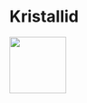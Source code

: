 # Kristallid

<img loading="lazy" width="100" height="100" src="http://www.hooling.ee/wp-content/uploads/2022/08/hooling.png" alt="" class="wp-image-672">

